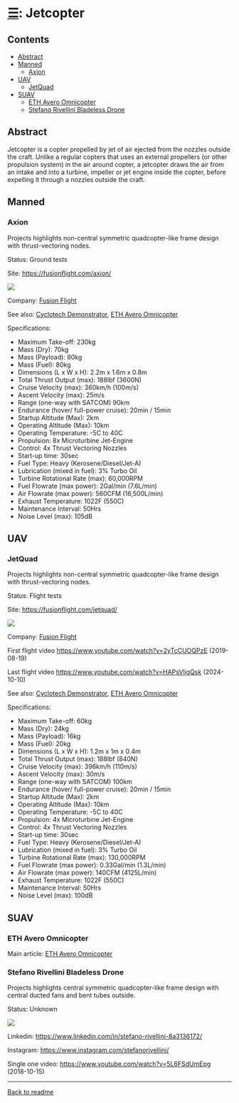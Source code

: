 [&#9776;](readme.md#categories): Jetcopter
==========================================



## Contents

<!-- TOC -->
- [Abstract](#abstract)
- [Manned](#manned)
  - [Axion](#axion)
- [UAV](#uav)
  - [JetQuad](#jetquad)
- [SUAV](#suav)
  - [ETH Avero Omnicopter](#eth-avero-omnicopter)
  - [Stefano Rivellini Bladeless Drone](#stefano-rivellini-bladeless-drone)
<!-- TOC -->



## Abstract

Jetcopter is a copter propelled by jet of air ejected from the nozzles outside the craft.
Unlike a regular copters that uses an external propellers (or other propulsion system) in the air around copter,
a jetcopter draws the air from an intake and into a turbine, impeller or jet engine inside the copter,
before expelling it through a nozzles outside the craft.



## Manned


### Axion

Projects highlights non-central symmetric quadcopter-like frame design with thrust-vectoring nodes.

Status: Ground tests

Site: <https://fusionflight.com/axion/>

![](https://i0.wp.com/fusionflight.com/wp-content/uploads/2025/06/alex-and-axion-1.jpeg?w=1280&ssl=1)

Company: [Fusion Flight](Company.md#fusion-flight)

See also: [Cyclotech Demonstrator](Cyclocopter.md#cyclotech-technology-demonstrator), [ETH Avero Omnicopter](Omnicopter.md#eth-avero-omnicopter)

Specifications:
- Maximum Take-off: 230kg
- Mass (Dry): 70kg
- Mass (Payload): 80kg
- Mass (Fuel): 80kg
- Dimensions (L x W x H): 2.2m x 1.6m x 0.8m
- Total Thrust Output (max): 188lbf (3600N)
- Cruise Velocity (max): 360km/h (100m/s)
- Ascent Velocity (max): 25m/s
- Range (one-way with SATCOM) 90km
- Endurance (hover/ full-power cruise): 20min / 15min
- Startup Altitude (Max): 2km
- Operating Altitude (Max): 10km
- Operating Temperature: -5C to 40C
- Propulsion: 8x Microturbine Jet-Engine
- Control: 4x Thrust Vectoring Nozzles
- Start-up time: 30sec
- Fuel Type: Heavy (Kerosene/Diesel/Jet-A)
- Lubrication (mixed in fuel): 3% Turbo Oil
- Turbine Rotational Rate (max): 60,000RPM
- Fuel Flowrate (max power): 2Gal/min (7.6L/min)
- Air Flowrate (max power): 560CFM (16,500L/min)
- Exhaust Temperature: 1022F (550C)
- Maintenance Interval: 50Hrs
- Noise Level (max): 105dB


## UAV



### JetQuad

Projects highlights non-central symmetric quadcopter-like frame design with thrust-vectoring nodes.

Status: Flight tests

Site: <https://fusionflight.com/jetquad/>

![](https://i0.wp.com/fusionflight.com/wp-content/uploads/2025/05/jetquad-takeoff.jpg?w=1280&ssl=1)

Company: [Fusion Flight](Company.md#fusion-flight)

First flight video <https://www.youtube.com/watch?v=2yTcCUOQPzE> (2019-08-19)

Last flight video <https://www.youtube.com/watch?v=HAPsVligQsk> (2024-10-10)

See also: [Cyclotech Demonstrator](Cyclocopter.md#cyclotech-technology-demonstrator), [ETH Avero Omnicopter](Omnicopter.md#eth-avero-omnicopter)

Specifications:
- Maximum Take-off: 60kg
- Mass (Dry): 24kg
- Mass (Payload): 16kg
- Mass (Fuel): 20kg
- Dimensions (L x W x H): 1.2m x 1m x 0.4m
- Total Thrust Output (max): 188lbf (840N)
- Cruise Velocity (max): 396km/h (110m/s)
- Ascent Velocity (max): 30m/s
- Range (one-way with SATCOM) 100km
- Endurance (hover/ full-power cruise): 20min / 15min
- Startup Altitude (Max): 2km
- Operating Altitude (Max): 10km
- Operating Temperature: -5C to 40C
- Propulsion: 4x Microturbine Jet-Engine
- Control: 4x Thrust Vectoring Nozzles
- Start-up time: 30sec
- Fuel Type: Heavy (Kerosene/Diesel/Jet-A)
- Lubrication (mixed in fuel): 3% Turbo Oil
- Turbine Rotational Rate (max): 130,000RPM
- Fuel Flowrate (max power): 0.33Gal/min (1.3L/min)
- Air Flowrate (max power): 140CFM (4125L/min)
- Exhaust Temperature: 1022F (550C)
- Maintenance Interval: 50Hrs
- Noise Level (max): 100dB



## SUAV



### ETH Avero Omnicopter

Main article: [ETH Avero Omnicopter](Omnicopter.md#eth-avero-omnicopter)



### Stefano Rivellini Bladeless Drone

Projects highlights central symmetric quadcopter-like frame design with central ducted fans and bent tubes outside.

Status: Unknown

![](https://img.youtube.com/vi/5L6FSdUmEpg/0.jpg)

Linkedin: <https://www.linkedin.com/in/stefano-rivellini-8a3136172/>

Instagram: <https://www.instagram.com/stefanorivellini/>

Single one video: <https://www.youtube.com/watch?v=5L6FSdUmEpg> (2018-10-15)



---
[Back to readme](readme.md)